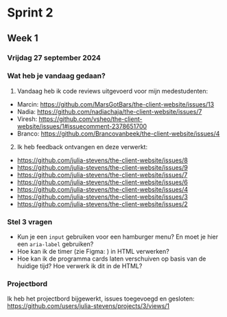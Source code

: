 # Sprint 2
## Week 1

### Vrijdag 27 september 2024

### Wat heb je vandaag gedaan? 
1. Vandaag heb ik code reviews uitgevoerd voor mijn medestudenten: 
* Marcin: https://github.com/MarsGotBars/the-client-website/issues/13
* Nadia: https://github.com/nadiachaja/the-client-website/issues/7
* Viresh: https://github.com/vsheo/the-client-website/issues/1#issuecomment-2378651700
* Branco: https://github.com/Brancovanbeek/the-client-website/issues/4

2. Ik heb feedback ontvangen en deze verwerkt: 
* https://github.com/julia-stevens/the-client-website/issues/8
* https://github.com/julia-stevens/the-client-website/issues/9
* https://github.com/julia-stevens/the-client-website/issues/7
* https://github.com/julia-stevens/the-client-website/issues/6
* https://github.com/julia-stevens/the-client-website/issues/4
* https://github.com/julia-stevens/the-client-website/issues/3
* https://github.com/julia-stevens/the-client-website/issues/2

### Stel 3 vragen
* Kun je een `input` gebruiken voor een hamburger menu? En moet je hier een `aria-label` gebruiken? 
* Hoe kan ik de timer (zie Figma: ) in HTML verwerken? 
* Hoe kan ik de programma cards laten verschuiven op basis van de huidige tijd? Hoe verwerk ik dit in de HTML? 

### Projectbord
Ik heb het projectbord bijgewerkt, issues toegevoegd en gesloten: https://github.com/users/julia-stevens/projects/3/views/1
